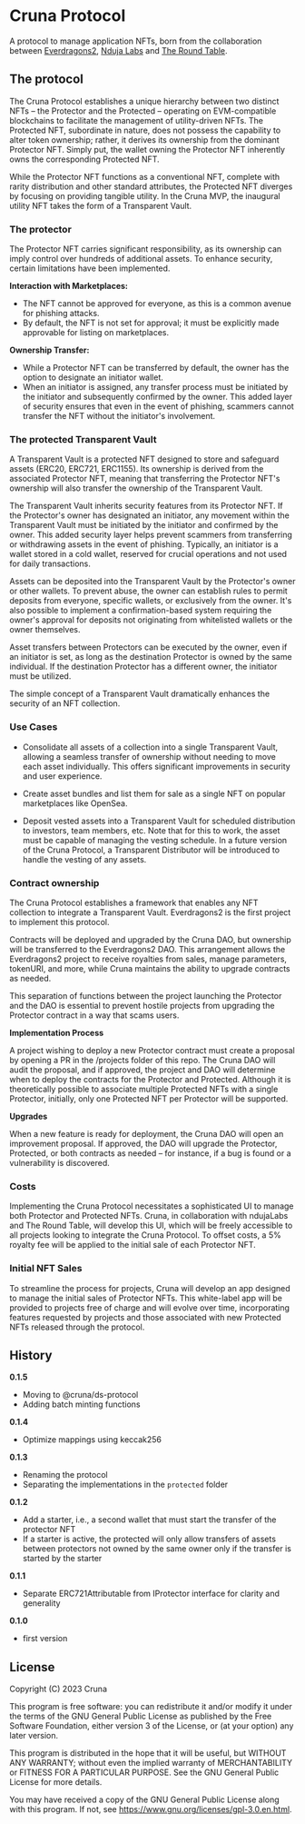 # Cruna Protocol

A protocol to manage application NFTs, born from the collaboration between [Everdragons2](https://everdragons2.com), [Nduja Labs](https://ndujalabs.com) and [The Round Table](https://trt.gg).

## The protocol

The Cruna Protocol establishes a unique hierarchy between two distinct NFTs – the Protector and the Protected – operating on EVM-compatible blockchains to facilitate the management of utility-driven NFTs. The Protected NFT, subordinate in nature, does not possess the capability to alter token ownership; rather, it derives its ownership from the dominant Protector NFT. Simply put, the wallet owning the Protector NFT inherently owns the corresponding Protected NFT.

While the Protector NFT functions as a conventional NFT, complete with rarity distribution and other standard attributes, the Protected NFT diverges by focusing on providing tangible utility. In the Cruna MVP, the inaugural utility NFT takes the form of a Transparent Vault.

### The protector

The Protector NFT carries significant responsibility, as its ownership can imply control over hundreds of additional assets. To enhance security, certain limitations have been implemented.

**Interaction with Marketplaces:**

- The NFT cannot be approved for everyone, as this is a common avenue for phishing attacks.
- By default, the NFT is not set for approval; it must be explicitly made approvable for listing on marketplaces.

**Ownership Transfer:**

- While a Protector NFT can be transferred by default, the owner has the option to designate an initiator wallet.
- When an initiator is assigned, any transfer process must be initiated by the initiator and subsequently confirmed by the owner. This added layer of security ensures that even in the event of phishing, scammers cannot transfer the NFT without the initiator's involvement.

### The protected Transparent Vault

A Transparent Vault is a protected NFT designed to store and safeguard assets (ERC20, ERC721, ERC1155). Its ownership is derived from the associated Protector NFT, meaning that transferring the Protector NFT's ownership will also transfer the ownership of the Transparent Vault.

The Transparent Vault inherits security features from its Protector NFT. If the Protector's owner has designated an initiator, any movement within the Transparent Vault must be initiated by the initiator and confirmed by the owner. This added security layer helps prevent scammers from transferring or withdrawing assets in the event of phishing. Typically, an initiator is a wallet stored in a cold wallet, reserved for crucial operations and not used for daily transactions.

Assets can be deposited into the Transparent Vault by the Protector's owner or other wallets. To prevent abuse, the owner can establish rules to permit deposits from everyone, specific wallets, or exclusively from the owner. It's also possible to implement a confirmation-based system requiring the owner's approval for deposits not originating from whitelisted wallets or the owner themselves.

Asset transfers between Protectors can be executed by the owner, even if an initiator is set, as long as the destination Protector is owned by the same individual. If the destination Protector has a different owner, the initiator must be utilized.

The simple concept of a Transparent Vault dramatically enhances the security of an NFT collection.

### Use Cases

- Consolidate all assets of a collection into a single Transparent Vault, allowing a seamless transfer of ownership without needing to move each asset individually. This offers significant improvements in security and user experience.

- Create asset bundles and list them for sale as a single NFT on popular marketplaces like OpenSea.

- Deposit vested assets into a Transparent Vault for scheduled distribution to investors, team members, etc. Note that for this to work, the asset must be capable of managing the vesting schedule. In a future version of the Cruna Protocol, a Transparent Distributor will be introduced to handle the vesting of any assets.

### Contract ownership

The Cruna Protocol establishes a framework that enables any NFT collection to integrate a Transparent Vault. Everdragons2 is the first project to implement this protocol.

Contracts will be deployed and upgraded by the Cruna DAO, but ownership will be transferred to the Everdragons2 DAO. This arrangement allows the Everdragons2 project to receive royalties from sales, manage parameters, tokenURI, and more, while Cruna maintains the ability to upgrade contracts as needed.

This separation of functions between the project launching the Protector and the DAO is essential to prevent hostile projects from upgrading the Protector contract in a way that scams users.

**Implementation Process**

A project wishing to deploy a new Protector contract must create a proposal by opening a PR in the /projects folder of this repo. The Cruna DAO will audit the proposal, and if approved, the project and DAO will determine when to deploy the contracts for the Protector and Protected. Although it is theoretically possible to associate multiple Protected NFTs with a single Protector, initially, only one Protected NFT per Protector will be supported.

**Upgrades**

When a new feature is ready for deployment, the Cruna DAO will open an improvement proposal. If approved, the DAO will upgrade the Protector, Protected, or both contracts as needed – for instance, if a bug is found or a vulnerability is discovered.

### Costs

Implementing the Cruna Protocol necessitates a sophisticated UI to manage both Protector and Protected NFTs. Cruna, in collaboration with ndujaLabs and The Round Table, will develop this UI, which will be freely accessible to all projects looking to integrate the Cruna Protocol. To offset costs, a 5% royalty fee will be applied to the initial sale of each Protector NFT.

### Initial NFT Sales

To streamline the process for projects, Cruna will develop an app designed to manage the initial sales of Protector NFTs. This white-label app will be provided to projects free of charge and will evolve over time, incorporating features requested by projects and those associated with new Protected NFTs released through the protocol.

## History

**0.1.5**

- Moving to @cruna/ds-protocol
- Adding batch minting functions

**0.1.4**

- Optimize mappings using keccak256

**0.1.3**

- Renaming the protocol
- Separating the implementations in the `protected` folder

**0.1.2**

- Add a starter, i.e., a second wallet that must start the transfer of the protector NFT
- If a starter is active, the protected will only allow transfers of assets between protectors not owned by the same owner only if the transfer is started by the starter

**0.1.1**

- Separate ERC721Attributable from IProtector interface for clarity and generality

**0.1.0**

- first version

## License

Copyright (C) 2023 Cruna

This program is free software: you can redistribute it and/or modify
it under the terms of the GNU General Public License as published by
the Free Software Foundation, either version 3 of the License, or
(at your option) any later version.

This program is distributed in the hope that it will be useful,
but WITHOUT ANY WARRANTY; without even the implied warranty of
MERCHANTABILITY or FITNESS FOR A PARTICULAR PURPOSE. See the
GNU General Public License for more details.

You may have received a copy of the GNU General Public License
along with this program. If not,
see <https://www.gnu.org/licenses/gpl-3.0.en.html>.
